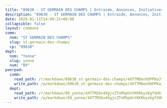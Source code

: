 ```yaml
---
title: "89630 - ST GERMAIN DES CHAMPS | Entraide, Annonces, Initiatives"
description: "89630 - ST GERMAIN DES CHAMPS | Entraide, Annonces, Initiatives"
date: 2020-01-11T14:09:21+09:00
collapsible: false
layout: commune
comm:
  nom: "ST GERMAIN DES CHAMPS"
  slug: st-germain-des-champs
  cp: "89630"
dept:
  nom: "Yonne"
  slug: yonne
  num: "89"
peerpad:
  comm:
    read_path: /r/markdown/89630_st-germain-des-champs/4XTTMDenhDPPKaJtsg6CS9zDa8HzKVkijWu4NN4P5td66PykY
    write_path: /w/markdown/89630_st-germain-des-champs/4XTTMDenhDPPKaJtsg6CS9zDa8HzKVkijWu4NN4P5td66PykY-K3TgU94Z2gqCmJQvfPwFmcVyjNGXbAM8HCHMV5Sqdr3u4JhooMWkmJDm92wAmeZeGjurC5nbJJpDxPMg65YZSSXzB7zp6PENBNDB1K9yUVKAPKy6kyrZejEDPoHmbUwQdcUc2r28
  dept:
    read_path: /r/markdown/89_yonne/4XTTM26x4XgjcZTnM5pUnYKKRkysKgfXHh1wiigoPHqn9LDKB
    write_path: /w/markdown/89_yonne/4XTTM26x4XgjcZTnM5pUnYKKRkysKgfXHh1wiigoPHqn9LDKB-K3TgU4xaMVqzoRnPJNyddApuMoWvJyHL35bzooauYvdhG3MLg3ikjpoueq9BDtqVP4hJBQxpPxix2gohzXyST9tZPnEkyXpDMdHiAFpx7EU6e8WgvFk7NPsBQepM8o13bG9dyqq7
---
```


